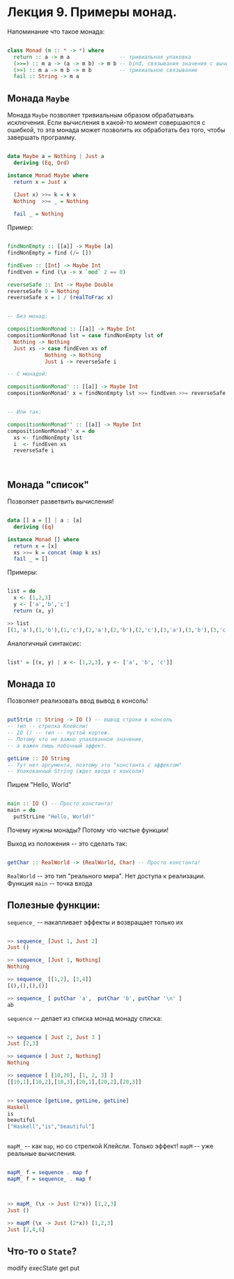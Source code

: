 # Лекция 9. Примеры монад.


Напоминание что такое монада:


```Haskell

class Monad (m :: * -> *) where
  return :: a -> m a                -- тривиальная упаковка
  (>>=) :: m a -> (a -> m b) -> m b -- bind, связывания значения с вычислением
  (>>) :: m a -> m b -> m b         -- тривиальное связывание
  fail :: String -> m a


```

## Монада `Maybe`


Монада `Maybe` позволяет тривиальным образом обрабатывать исключения. Если вычисления в какой-то момент совершаются с ошибкой, то эта монада может позволить их обработать без того, чтобы завершать программу.

```Haskell

data Maybe a = Nothing | Just a
  deriving (Eq, Ord)

instance Monad Maybe where
  return x = Just x

  (Just x) >>= k = k x
  Nothing  >>= _ = Nothing
 
  fail _ = Nothing

```

Пример:

```Haskell

findNonEmpty :: [[a]] -> Maybe [a]
findNonEmpty = find (/= [])

findEven :: [Int] -> Maybe Int
findEven = find (\x -> x `mod` 2 == 0)

reverseSafe :: Int -> Maybe Double
reverseSafe 0 = Nothing
reverseSafe x = 1 / (realToFrac x)


-- Без монад:

compositionNonMonad :: [[a]] -> Maybe Int
compositionNonMonad lst = case findNonEmpty lst of
  Nothing -> Nothing
  Just xs -> case findEven xs of
            Nothing -> Nothing
            Just i -> reverseSafe i

-- C монадой:

compositionNonMonad' :: [[a]] -> Maybe Int
compositionNonMonad' x = findNonEmpty lst >>= findEven >>= reverseSafe


-- Или так:

compositionNonMonad'' :: [[a]] -> Maybe Int
compositionNonMonad'' x = do
  xs <- findNonEmpty lst
  i  <- findEven xs 
  reverseSafe i




```

## Монада "список"

Позволяет разветвить вычисления!

```Haskell

data [] a = [] | a : [a]
  deriving (Eq)

instance Monad [] where
  return x = [x]
  xs >>= k = concat (map k xs)
  fail _ = []

```


Примеры:

```Haskell

list = do
  x <- [1,2,3]
  y <- ['a','b','c']
  return (x, y)

>> list
[(1,'a'),(1,'b'),(1,'c'),(2,'a'),(2,'b'),(2,'c'),(3,'a'),(3,'b'),(3,'c')]

```

Аналогичный синтаксис:

```Haskell

list' = [(x, y) | x <- [1,2,3], y <- ['a', 'b', 'c']]

```


## Монада `IO`

Позволяет реализовать ввод вывод в консоль!

```Haskell

putStrLn :: String -> IO () -- вывод строки в консоль
-- тип -- стрелка Клейсли!
-- IO () -- тип -- пустой кортеж. 
-- Потому что не важно упакованное значение, 
-- а важен лишь побочный эффект.

getLine :: IO String
-- Тут нет аргумента, поэтому это "константа с эффектом"
-- Упакованный String (ждет ввода с консоли)

```

Пишем "Hello, World"

```Haskell

main :: IO () -- Просто константа! 
main = do
  putStrLine "Hello, World!"

```


Почему нужны монады? Потому что чистые функции!

Выход из положения -- это сделать так:


```Haskell

getChar :: RealWorld -> (RealWorld, Char) -- Просто константа! 


```
` RealWorld ` -- это тип "реального мира". Нет доступа к реализации.
Функция `main` -- точка входа

## Полезные функции:

`sequence_` -- накапливает эффекты и возвращает только их

```Haskell

>> sequence_ [Just 1, Just 2]
Just ()

>> sequence_ [Just 1, Nothing]
Nothing

>> sequence_ [[1,2], [3,4]]
[(),(),(),()]

>> sequence_ [ putChar 'a',  putChar 'b', putChar '\n' ]
ab


```


`sequence` -- делает из списка монад монаду списка:


```Haskell

>> sequence [ Just 2, Just 3 ]
Just [2,3]

>> sequence [ Just 2, Nothing]
Nothing

>> sequence [ [10,20], [1, 2, 3] ]
[[10,1],[10,2],[10,3],[20,1],[20,2],[20,3]]


>> sequence [getLine, getLine, getLine]
Haskell
is
beautiful
["Haskell","is","beautiful"]



```


`mapM_` -- как `map`, но со стрелкой Клейсли. Только эффект!
`mapM` -- уже реальные вычисления.

```Haskell

mapM_ f = sequence . map f
mapM_ f = sequence_ . map f

```


```Haskell


>> mapM_ (\x -> Just (2*x)) [1,2,3]
Just ()

>> mapM (\x -> Just (2*x)) [1,2,3]
Just [2,4,6]


```


## Что-то о `State`?

modify
execState
get
put
